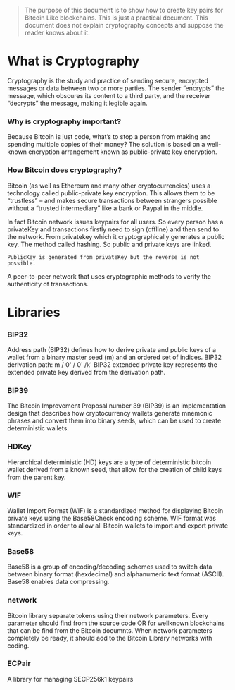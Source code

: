 <blockquote>
<p dir="auto">
The purpose of this document is to show how to create key pairs for Bitcoin Like blockchains. This is just a practical document. This document does not explain cryptography concepts and suppose the reader knows about it.
</p>
</blockquote>

# What is Cryptography

Cryptography is the study and practice of sending secure, encrypted messages or data between two or more parties. The sender “encrypts” the message, which obscures its content to a third party, and the receiver “decrypts” the message, making it legible again.  

### Why is cryptography important?
Because Bitcoin is just code, what’s to stop a person from making and spending multiple copies of their money? The solution is based on a well-known encryption arrangement known as public-private key encryption. 

### How Bitcoin does cryptography?
Bitcoin (as well as Ethereum and many other cryptocurrencies) uses a technology called public-private key encryption. This allows them to be “trustless” – and makes secure transactions between strangers possible without a “trusted intermediary” like a bank or Paypal in the middle.

In fact Bitcoin network issues keypairs for all users. So every person has a privateKey and transactions firstly need to sign (offline) and then send to the network.
From privatekey which it cryptographically generates a public key. The method called hashing. So public and private keys are linked.


```
PublicKey is generated from privateKey but the reverse is not possible.
```

A peer-to-peer network that uses cryptographic methods to verify the authenticity of transactions.

# Libraries

### BIP32
Address path (BIP32) defines how to derive private and public keys of a wallet from a binary master seed (m) and an ordered set of indices. BIP32 derivation path: m / 0' / 0' /k' BIP32 extended private key represents the extended private key derived from the derivation path.

### BIP39
The Bitcoin Improvement Proposal number 39 (BIP39) is an implementation design that describes how cryptocurrency wallets generate mnemonic phrases and convert them into binary seeds, which can be used to create deterministic wallets.

### HDKey
Hierarchical deterministic (HD) keys are a type of deterministic bitcoin wallet derived from a known seed, that allow for the creation of child keys from the parent key.

### WIF
Wallet Import Format (WIF) is a standardized method for displaying Bitcoin private keys using the Base58Check encoding scheme. WIF format was standardized in order to allow all Bitcoin wallets to import and export private keys.

### Base58
Base58 is a group of encoding/decoding schemes used to switch data between binary format (hexdecimal) and alphanumeric text format (ASCII). Base58 enables data compressing.

### network
Bitcoin library separate tokens using their network parameters. Every parameter should find from the source code OR for wellknown blockchains that can be find from the Bitcoin documnts. When network parameters completely be ready, it should add to the Bitcoin Library networks with coding.

### ECPair
A library for managing SECP256k1 keypairs


